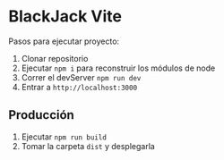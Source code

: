 # BlackJack Vite

Pasos para ejecutar proyecto:

1. Clonar repositorio
2. Ejecutar ```npm i``` para reconstruir los módulos de node
3. Correr el devServer ```npm run dev```
4. Entrar a ```http://localhost:3000```


## Producción

1. Ejecutar ```npm run build```
2. Tomar la carpeta ```dist``` y desplegarla